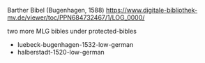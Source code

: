 Barther Bibel (Bugenhagen, 1588) 
https://www.digitale-bibliothek-mv.de/viewer/toc/PPN684732467/1/LOG_0000/

two more MLG bibles under protected-bibles
- luebeck-bugenhagen-1532-low-german
- halberstadt-1520-low-german